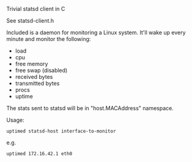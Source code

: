 Trivial statsd client in C

See statsd-client.h

Included is a daemon for monitoring a Linux system.
It'll wake up every minute and monitor the following:
* load
* cpu
* free memory
* free swap (disabled)
* received bytes
* transmitted bytes
* procs
* uptime

The stats sent to statsd will be in "host.MACAddress" namespace.

Usage:

    uptimed statsd-host interface-to-monitor

e.g.

    uptimed 172.16.42.1 eth0
